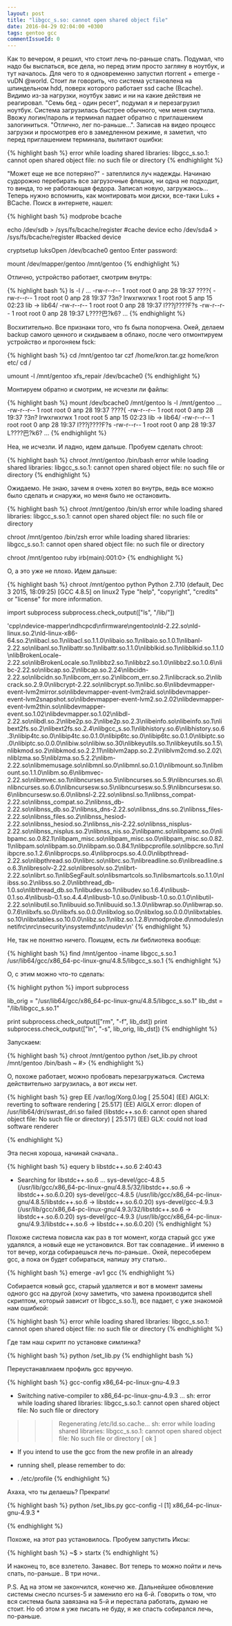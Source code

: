 ```yaml
---
layout: post
title: "libgcc_s.so: cannot open shared object file"
date: 2016-04-29 02:04:00 +0300
tags: gentoo gcc 
commentIssueId: 0
---
```


Как то вечером, я решил, что стоит лечь по-раньше спать. Подумал, что надо бы выспаться, все дела, но перед этим просто загляну в ноутбук, и тут началось.
Для чего то я одновременно запустил rtorrent + emerge -vuDN @world. Стоит ли говорить, что система установлена на шпиндельном hdd, поверх которого работает ssd cache (Bcache).
Видимо из-за нагрузки, ноутбук завис и ни на какие действия не реагировал. "Семь бед - один ресет", подумал я и перезагрузил ноутбук.
Система загрузилась быстрее обычного, чем меня смутила. Ввожу логин/пароль и терминал падает обратно с приглашением залогиниться. "Отлично, лег по-раньше...".
Записав на видео процесс загрузки и просмотрев его в замедленном режиме, я заметил, что перед приглашением терминала, вылитают ошибки:

{% highlight bash %}
error while loading shared libraries: libgcc_s.so.1: cannot open shared object file: no such file or directory
{% endhighlight %}

"Может еще не все потеряно?" - затеплился луч надежды.
Начинаю судорожно перебирать все загрузочные флешки, ни одна не подходит, то винда, то не работающая федора. Записал новую, загружаюсь...
Теперь нужно вспомнить, как монтировать мои диски, все-таки Luks + BCache.
Поиск в интернете, нашел:

{% highlight bash %}
modprobe bcache

echo /dev/sdb > /sys/fs/bcache/register #cache device
echo /dev/sda4 > /sys/fs/bcache/register #backed device

cryptsetup luksOpen /dev/bcache0 gentoo
Enter password: 

mount /dev/mapper/gentoo /mnt/gentoo
{% endhighlight %}

Отлично, устройство работает, смотрим внутрь:

{% highlight bash %}
ls -l /
...
-rw-r--r--   1 root root    0 апр 28 19:37 ????{
-rw-r--r--   1 root root    0 апр 28 19:37 ?3n?
lrwxrwxrwx   1 root root    5 апр 15 02:23 lib -> lib64/
-rw-r--r--   1 root root    0 апр 28 19:37 l???j????F?s
-rw-r--r--   1 root root    0 апр 28 19:37 L????巴?k6?
...
{% endhighlight %}

Восхитительно. Все признаки того, что fs была попорчена.
Окей, делаем backup самого ценного и скидываем в облако, после чего отмонтируем устройство и прогоняем fsck:

{% highlight bash %}
cd /mnt/gentoo
tar czf /home/kron.tar.gz home/kron etc/
cd /

umount -l /mnt/gentoo
xfs_repair  /dev/bcache0
{% endhighlight %}

Монтируем обратно и смотрим, не исчезли ли файлы:

{% highlight bash %}
mount /dev/bcache0 /mnt/gentoo
ls -l /mnt/gentoo
...
-rw-r--r--   1 root root    0 апр 28 19:37 ????{
-rw-r--r--   1 root root    0 апр 28 19:37 ?3n?
lrwxrwxrwx   1 root root    5 апр 15 02:23 lib -> lib64/
-rw-r--r--   1 root root    0 апр 28 19:37 l???j????F?s
-rw-r--r--   1 root root    0 апр 28 19:37 L????巴?k6?
...
{% endhighlight %}

Неа, не исчезли. И ладно, идем дальше.
Пробуем сделать chroot:

{% highlight bash %}
chroot /mnt/gentoo /bin/bash
error while loading shared libraries: libgcc_s.so.1: cannot open shared object file: no such file or directory
{% endhighlight %}

Ожидаемо. Не знаю, зачем я очень хотел во внутрь, ведь все можно было сделать и снаружи, но меня было не остановить.

{% highlight bash %}
chroot /mnt/gentoo /bin/sh
error while loading shared libraries: libgcc_s.so.1: cannot open shared object file: no such file or directory

chroot /mnt/gentoo /bin/zsh
error while loading shared libraries: libgcc_s.so.1: cannot open shared object file: no such file or directory

chroot /mnt/gentoo ruby
irb(main):001:0>
{% endhighlight %}

О, а это уже не плохо.
Идем дальше:

{% highlight bash %}
chroot /mnt/gentoo python
Python 2.7.10 (default, Dec  3 2015, 18:09:25)
[GCC 4.8.5] on linux2
Type "help", "copyright", "credits" or "license" for more information.
>>>
import subprocess
subprocess.check_output(["ls", "/lib/"])

'cpp\ndevice-mapper\ndhcpcd\nfirmware\ngentoo\nld-2.22.so\nld-linux.so.2\nld-linux-x86-64.so.2\nlibacl.so.1\nlibacl.so.1.1.0\nlibaio.so.1\nlibaio.so.1.0.1\nlibanl-2.22.so\nlibanl.so.1\nlibattr.so.1\nlibattr.so.1.1.0\nlibblkid.so.1\nlibblkid.so.1.1.0\nlibBrokenLocale-2.22.so\nlibBrokenLocale.so.1\nlibbz2.so.1\nlibbz2.so.1.0\nlibbz2.so.1.0.6\nlibc-2.22.so\nlibcap.so.2\nlibcap.so.2.24\nlibcidn-2.22.so\nlibcidn.so.1\nlibcom_err.so.2\nlibcom_err.so.2.1\nlibcrack.so.2\nlibcrack.so.2.9.0\nlibcrypt-2.22.so\nlibcrypt.so.1\nlibc.so.6\nlibdevmapper-event-lvm2mirror.so\nlibdevmapper-event-lvm2raid.so\nlibdevmapper-event-lvm2snapshot.so\nlibdevmapper-event-lvm2.so.2.02\nlibdevmapper-event-lvm2thin.so\nlibdevmapper-event.so.1.02\nlibdevmapper.so.1.02\nlibdl-2.22.so\nlibdl.so.2\nlibe2p.so.2\nlibe2p.so.2.3\nlibeinfo.so\nlibeinfo.so.1\nlibext2fs.so.2\nlibext2fs.so.2.4\nlibgcc_s.so.1\nlibhistory.so.6\nlibhistory.so.6.3\nlibip4tc.so.0\nlibip4tc.so.0.1.0\nlibip6tc.so.0\nlibip6tc.so.0.1.0\nlibiptc.so.0\nlibiptc.so.0.0.0\nlibiw.so\nlibiw.so.30\nlibkeyutils.so.1\nlibkeyutils.so.1.5\nlibkmod.so.2\nlibkmod.so.2.2.11\nliblvm2app.so.2.2\nliblvm2cmd.so.2.02\nliblzma.so.5\nliblzma.so.5.2.2\nlibm-2.22.so\nlibmemusage.so\nlibmnl.so.0\nlibmnl.so.0.1.0\nlibmount.so.1\nlibmount.so.1.1.0\nlibm.so.6\nlibmvec-2.22.so\nlibmvec.so.1\nlibncurses.so.5\nlibncurses.so.5.9\nlibncurses.so.6\nlibncurses.so.6.0\nlibncursesw.so.5\nlibncursesw.so.5.9\nlibncursesw.so.6\nlibncursesw.so.6.0\nlibnsl-2.22.so\nlibnsl.so.1\nlibnss_compat-2.22.so\nlibnss_compat.so.2\nlibnss_db-2.22.so\nlibnss_db.so.2\nlibnss_dns-2.22.so\nlibnss_dns.so.2\nlibnss_files-2.22.so\nlibnss_files.so.2\nlibnss_hesiod-2.22.so\nlibnss_hesiod.so.2\nlibnss_nis-2.22.so\nlibnss_nisplus-2.22.so\nlibnss_nisplus.so.2\nlibnss_nis.so.2\nlibpamc.so\nlibpamc.so.0\nlibpamc.so.0.82.1\nlibpam_misc.so\nlibpam_misc.so.0\nlibpam_misc.so.0.82.1\nlibpam.so\nlibpam.so.0\nlibpam.so.0.84.1\nlibpcprofile.so\nlibpcre.so.1\nlibpcre.so.1.2.6\nlibprocps.so.4\nlibprocps.so.4.0.0\nlibpthread-2.22.so\nlibpthread.so.0\nlibrc.so\nlibrc.so.1\nlibreadline.so.6\nlibreadline.so.6.3\nlibresolv-2.22.so\nlibresolv.so.2\nlibrt-2.22.so\nlibrt.so.1\nlibSegFault.so\nlibsmartcols.so.1\nlibsmartcols.so.1.1.0\nlibss.so.2\nlibss.so.2.0\nlibthread_db-1.0.so\nlibthread_db.so.1\nlibudev.so.1\nlibudev.so.1.6.4\nlibusb-0.1.so.4\nlibusb-0.1.so.4.4.4\nlibusb-1.0.so.0\nlibusb-1.0.so.0.1.0\nlibutil-2.22.so\nlibutil.so.1\nlibuuid.so.1\nlibuuid.so.1.3.0\nlibwrap.so.0\nlibwrap.so.0.7.6\nlibxfs.so.0\nlibxfs.so.0.0.0\nlibxlog.so.0\nlibxlog.so.0.0.0\nlibxtables.so.10\nlibxtables.so.10.0.0\nlibz.so.1\nlibz.so.1.2.8\nmodprobe.d\nmodules\nnetifrc\nrc\nsecurity\nsystemd\ntc\nudev\n'
{% endhighlight %}

Не, так не понятно ничего. Поищем, есть ли библиотека вообще:

{% highlight bash %}
find /mnt/gentoo -iname libgcc_s.so.1
/usr/lib64/gcc/x86_64-pc-linux-gnu/4.8.5/libgcc_s.so.1
{% endhighlight %}

О, с этим можно что-то сделать:

{% highlight python %}
import subprocess

lib_orig = "/usr/lib64/gcc/x86_64-pc-linux-gnu/4.8.5/libgcc_s.so.1"
lib_dst = "/lib/libgcc_s.so.1"


print subprocess.check_output(["rm", "-f", lib_dst])
print subprocess.check_output(["ln", "-s", lib_orig, lib_dst])
{% endhighlight %}

Запускаем:

{% highlight bash %}
chroot /mnt/gentoo python /set_lib.py
chroot /mnt/gentoo /bin/bash
~ #>
{% endhighlight %}

О, похоже работает, можно пробовать перезагружаться.
Система действительно загрузилась, а вот иксы нет.

{% highlight bash %}
grep EE /var/log/Xorg.0.log
[    25.504] (EE) AIGLX: reverting to software rendering
[    25.517] (EE) AIGLX error: dlopen of /usr/lib64/dri/swrast_dri.so failed (libstdc++.so.6: cannot open shared object file: No such file or directory)
[    25.517] (EE) GLX: could not load software renderer

{% endhighlight %}

Эта песня хороша, начинай сначала..

{% highlight bash %}
equery b libstdc++.so.6                                                                                                                                          2:40:43
 * Searching for libstdc++.so.6 ...
 sys-devel/gcc-4.8.5 (/usr/lib/gcc/x86_64-pc-linux-gnu/4.8.5/32/libstdc++.so.6 -> libstdc++.so.6.0.20)
 sys-devel/gcc-4.8.5 (/usr/lib/gcc/x86_64-pc-linux-gnu/4.8.5/libstdc++.so.6 -> libstdc++.so.6.0.20)
 sys-devel/gcc-4.9.3 (/usr/lib/gcc/x86_64-pc-linux-gnu/4.9.3/32/libstdc++.so.6 -> libstdc++.so.6.0.20)
 sys-devel/gcc-4.9.3 (/usr/lib/gcc/x86_64-pc-linux-gnu/4.9.3/libstdc++.so.6 -> libstdc++.so.6.0.20)
{% endhighlight %}

Похоже система повисла как раз в тот момент, когда старый gcc уже удалялся, а новый еще не установился. Вот так совпадение.. И именно в тот вечер, когда собираешься лечь по-раньше..
Окей, пересоберем gcc, а пока он будет собираться, напишу эту статью..

{% highlight bash %}
emerge -av1 gcc
{% endhighlight %}

Собирается новый gcc, старый удаляется и вот в момент замены одного gcc на другой (хочу заметить, что замена производится shell скриптом, который зависит от libgcc_s.so.1), все падает, с уже знакомой нам ошибкой:

{% highlight bash %}
error while loading shared libraries: libgcc_s.so.1: cannot open shared object file: no such file or directory
{% endhighlight %}

Где там наш скрипт по установке симлинка?

{% highlight bash %}
python /set_lib.py
{% endhighlight bash %}

Переустанавлиаем профиль gcc вручную.

{% highlight bash %}
gcc-config x86_64-pc-linux-gnu-4.9.3
 * Switching native-compiler to x86_64-pc-linux-gnu-4.9.3 ...
 sh: error while loading shared libraries: libgcc_s.so.1: cannot open shared object file: No such file or directory
 >>> Regenerating /etc/ld.so.cache...
 sh: error while loading shared libraries: libgcc_s.so.1: cannot open shared object file: No such file or directory                                                                        [ ok ]

  * If you intend to use the gcc from the new profile in an already
  * running shell, please remember to do:

  *   . /etc/profile
{% endhighlight %}

Ахаха, что ты делаешь? Прекрати!

{% highlight bash %}
python /set_libs.py
gcc-config -l
 [1] x86_64-pc-linux-gnu-4.9.3 *

{% endhighlight %}

Похоже, на этот раз установилось.
Пробуем запустить Иксы:

{% highlight bash %}
~$ > startx
{% endhighlight %}

И наконец то, все взлетело.
Занавес.
Вот теперь то можно пойти и лечь спать, по-раньше.. В три ночи..

P.S.
Ад на этом не закончился, конечно же. Дальнейшее обновление системы снесло ncurses-5 и заменило его на 6-й. Говорить о том, что вся система была завязана на 5-й и перестала работать, думаю не стоит. Но об этом я уже писать не буду, я же спасть собирался лечь, по-раньше.


